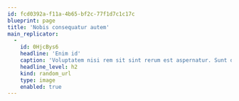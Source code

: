 ```yaml
---
id: fcd0392a-f11a-4b65-bf2c-77f1d7c1c17c
blueprint: page
title: 'Nobis consequatur autem'
main_replicator:
  -
    id: 0HjcBys6
    headline: 'Enim id'
    caption: 'Voluptatem nisi rem sit sint rerum est aspernatur. Sunt doloremque voluptatem eius sint provident unde quam.'
    headline_level: h2
    kind: random_url
    type: image
    enabled: true
---
```

